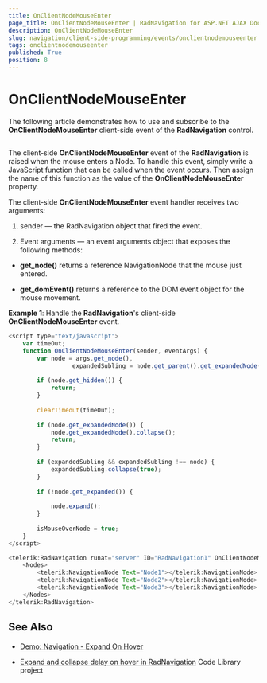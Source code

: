 ```yaml
---
title: OnClientNodeMouseEnter
page_title: OnClientNodeMouseEnter | RadNavigation for ASP.NET AJAX Documentation
description: OnClientNodeMouseEnter
slug: navigation/client-side-programming/events/onclientnodemouseenter
tags: onclientnodemouseenter
published: True
position: 8
---
```


# OnClientNodeMouseEnter

The following article demonstrates how to use and subscribe to the **OnClientNodeMouseEnter** client-side event of the **RadNavigation** control.

## 

The client-side **OnClientNodeMouseEnter** event of the **RadNavigation** is raised when the mouse enters a Node. To handle this event, simply write a JavaScript function that can be called when the event occurs. Then assign the name of this function as the value of the **OnClientNodeMouseEnter** property.

The client-side **OnClientNodeMouseEnter** event handler receives two arguments:

1. sender — the RadNavigation object that fired the event.

1. Event arguments — an event arguments object that exposes the following methods:

* **get_node()** returns a reference NavigationNode that the mouse just entered.

* **get_domEvent()** returns a reference to the DOM event object for the mouse movement.

**Example 1**: Handle the **RadNavigation**'s client-side **OnClientNodeMouseEnter** event.

````JavaScript
<script type="text/javascript">
    var timeOut;
	function OnClientNodeMouseEnter(sender, eventArgs) {
		var node = args.get_node(),
                  expandedSubling = node.get_parent().get_expandedNode();
 
        if (node.get_hidden()) {
            return;
        }
 
        clearTimeout(timeOut);
 
        if (node.get_expandedNode()) {
            node.get_expandedNode().collapse();
            return;
        }
 
        if (expandedSubling && expandedSubling !== node) {
            expandedSubling.collapse(true);
        }
 
        if (!node.get_expanded()) {
 
            node.expand();
        }
		
        isMouseOverNode = true;
	}
</script>

<telerik:RadNavigation runat="server" ID="RadNavigation1" OnClientNodeMouseEnter="OnClientNodeMouseEnter">
	<Nodes>
		<telerik:NavigationNode Text="Node1"></telerik:NavigationNode>
		<telerik:NavigationNode Text="Node2"></telerik:NavigationNode>
		<telerik:NavigationNode Text="Node3"></telerik:NavigationNode>
	</Nodes>
</telerik:RadNavigation>
````

## See Also

* [Demo: Navigation - Expand On Hover](http://demos.telerik.com/aspnet-ajax/navigation/functionality/expand-on-hover/defaultcs.aspx)

* [Expand and collapse delay on hover in RadNavigation](https://www.telerik.com/support/code-library/expand-and-collapse-delay-on-hover-in-radnavigation) Code Library project

